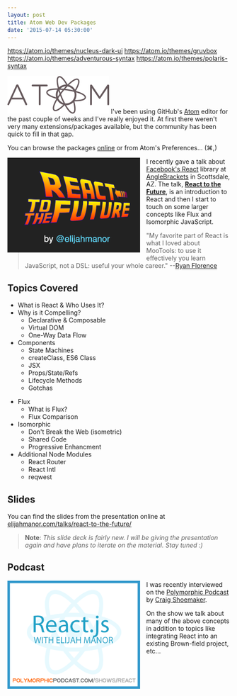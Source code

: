 ```yaml
---
layout: post
title: Atom Web Dev Packages
date: '2015-07-14 05:30:00'
---
```


https://atom.io/themes/nucleus-dark-ui
https://atom.io/themes/gruvbox
https://atom.io/themes/adventurous-syntax
https://atom.io/themes/polaris-syntax

![](/assets/images/2014/Mar/logo_9624cbf4ef800b9827861e67259e1f5c.png) I've been using GitHub's [Atom](https://atom.io/) editor for the past couple of weeks and I've really enjoyed it. At first there weren't very many extensions/packages available, but the community has been quick to fill in that gap.

You can browse the packages [online](https://atom.io/packages) or from Atom's Preferences... (⌘,)

<img src="/assets/images/2015/Jun/react-to-the-future-intro.png" style="float: left; width: 300px; margin: 0 1em 1em 0; padding: 0;" /> I recently gave a talk about [Facebook's React](http://facebook.github.io/react/) library at [AngleBrackets](https://anglebrackets.org/) in Scottsdale, AZ. The talk, [**React to the Future**](http://elijahmanor.com/talks/react-to-the-future/), is an introduction to React and then I start to touch on some larger concepts like Flux and Isomorphic JavaScript.

> "My favorite part of React is what I loved about MooTools: to use it effectively you learn JavaScript, not a DSL: useful your whole career." --[Ryan Florence](https://twitter.com/ryanflorence/status/577685415919898625)

## Topics Covered

<div class="flex-container">
  <ul class="flex-item">
    <li>What is React & Who Uses It?</li>
    <li>Why is it Compelling?
      <ul>
        <li>Declarative & Composable</li>
        <li>Virtual DOM</li>
        <li>One-Way Data Flow</li>
      </ul>
    </li>
    <li>Components
      <ul>
        <li>State Machines</li>
        <li>createClass, ES6 Class</li>
        <li>JSX</li>
        <li>Props/State/Refs</li>
        <li>Lifecycle Methods</li>
        <li>Gotchas</li>
      </ul>
    </li>
  </ul>
  <ul class="flex-item">
    <li>Flux
      <ul>
        <li>What is Flux?</li>
        <li>Flux Comparison</li>
      </ul>
    </li>
    <li>Isomorphic
      <ul>
        <li>Don't Break the Web (isometric)</li>
        <li>Shared Code</li>
        <li>Progressive Enhancment</li>
      </ul>
    </li>
    <li>Additional Node Modules
      <ul>
        <li>React Router
        <li>React Intl</li>
        <li>reqwest</li>
      </ul>
    </li>
  </ul>
</div>

## Slides

You can find the slides from the presentation online at [elijahmanor.com/talks/react-to-the-future/](http://elijahmanor.com/talks/react-to-the-future/)

> **Note**: _This slide deck is fairly new. I will be giving the presentation again and have plans to iterate on the material. Stay tuned :)_

## Podcast

<img src="/assets/images/2015/Jun/reactjs-with-elijah-manor.png" style="float: left; width: 300px; margin: 0 1em 1em 0; padding: 0;" /> I was recently interviewed on the [Polymorphic Podcast](http://polymorphicpodcast.com/shows/react) by [Craig Shoemaker](http://twitter.com/craigshoemaker).

On the show we talk about many of the above concepts in addition to topics like integrating React into an existing Brown-field project, etc...

<div style="clear: both"></div>
